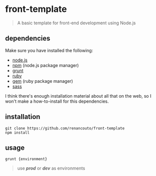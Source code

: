 # front-template
> A basic template for front-end development using Node.js

## dependencies
Make sure you have installed the following:
* [node.js](http://nodejs.org/)
* [npm](http://nodejs.org/) (node.js package manager)
* [grunt](http://gruntjs.com/)
* [ruby](http://www.ruby-lang.org/)
* [gem](http://rubygems.org/) (ruby package manager)
* [sass](http://sass-lang.com/)

I think there's enough installation material about all that on the web, so I won't make a how-to-install for this dependencies.

## installation
```shell
git clone https://github.com/renancouto/front-template
npm install
```

## usage
```shell
grunt {environment}
```
> use ***prod*** or ***dev*** as environments
